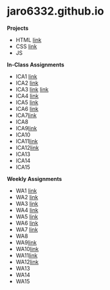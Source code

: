 # jaro6332.github.io

**Projects**

- HTML
[link](https://jaro6332.github.io/html-midterm/page5.html)
- CSS
[link](https://jaro6332.github.io/index.html)
- JS

**In-Class Assignments**

+ ICA1
[link](https://docs.google.com/document/d/1VB_eqLuwVdaujKZGRkdL4vsw-Nz9pakmALGjccE1lp0/edit?usp=sharing)
+ ICA2
[link](https://docs.google.com/document/d/14iRgo6KXKSa0eSnbcZ2VC96pv6R9u-Qvh910QJ8Io3o/edit?usp=share_link)
+ ICA3
[link](https://jaro6332.github.io/ica/ica3a.html)
[link](https://jaro6332.github.io/ica3-part2/ica3b.html)
+ ICA4
[link](https://jaro6332.github.io/ica/ica4.html)
+ ICA5
[link](https://jaro6332.github.io/ica/ica5.html)
+ ICA6
[link](https://jaro6332.github.io/ica/ica6/ica6-part1.html)
+ ICA7[link](https://jaro6332.github.io/ica/ica7/ica7.html)
+ ICA8
+ ICA9[link](https://jaro6332.github.io/ica/ica9.html)
+ ICA10
+ ICA11[link](https://jaro6332.github.io/ica/ica11.html)
+ ICA12[link](https://jaro6332.github.io/ica/ica12/ica12.html)
+ ICA13
+ ICA14
+ ICA15

**Weekly Assignments**

- WA1
[link](https://jaro6332.github.io/wa/wa1.html)
- WA2
[link](http://jaro6332.github.io/wa/wa2.html)
- WA3
[link](http://jaro6332.github.io/wa/wa3.html)
- WA4
[link](http://jaro6332.github.io/wa/wa4.html)
- WA5
[link](http://jaro6332.github.io/wa/wa5.html)
- WA6
[link](http://jaro6332.github.io/wa/wa6/index.html)
- WA7
[link](http://jaro6332.github.io/wa/wa7.html)
- WA8
- WA9[link](http://jaro6332.github.io/wa/wa9.html)
- WA10[link](https://jaro6332.github.io/wa/wa10/index.html)
- WA11[link](https://jaro6332.github.io/wa/wa11.html)
- WA12[link](https://jaro6332.github.io/wa/wa12/wa12.html)
- WA13
- WA14
- WA15

